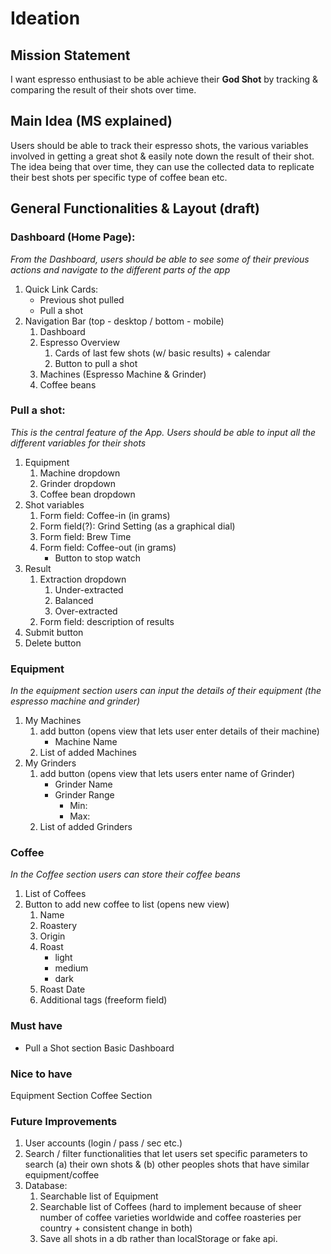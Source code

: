 # Ideation

## Mission Statement
I want espresso enthusiast to be able achieve their **God Shot** by tracking & comparing the result of their shots over time. 

## Main Idea (MS explained)
Users should be able to track their espresso shots, the various variables involved in getting a great shot & easily note down the result of their shot. The idea being that over time, they can use the collected data to replicate their best shots per specific type of coffee bean etc. 

## General Functionalities & Layout (draft)
### Dashboard (Home Page):
*From the Dashboard, users should be able to see some of their previous actions and navigate to the different parts of the app*
1. Quick Link Cards: 
    * Previous shot pulled
    * Pull a shot
2. Navigation Bar (top - desktop / bottom - mobile)
    1. Dashboard
    2. Espresso Overview
        1. Cards of last few shots (w/ basic results) + calendar
        2. Button to pull a shot
    3. Machines (Espresso Machine & Grinder)
    4. Coffee beans

### Pull a shot:
*This is the central feature of the App. Users should be able to input all the different variables for their shots*
1. Equipment
    1. Machine dropdown
    2. Grinder dropdown
    3. Coffee bean dropdown
2. Shot variables
    1. Form field: Coffee-in (in grams)
    2. Form field(?): Grind Setting (as a graphical dial)
    3. Form field: Brew Time
    4. Form field: Coffee-out (in grams)
        * Button to stop watch
3. Result
    1. Extraction dropdown
        1. Under-extracted
        2. Balanced
        3. Over-extracted
    2. Form field: description of results
4. Submit button
5. Delete button

### Equipment
*In the equipment section users can input the details of their equipment (the espresso machine and grinder)*
1. My Machines
    1. add button (opens view that lets user enter details of their machine)
        * Machine Name
    2. List of added Machines
2. My Grinders
    1. add button (opens view that lets users enter name of Grinder)
        * Grinder Name
        * Grinder Range
            * Min:
            * Max:
    2. List of added Grinders

### Coffee
*In the Coffee section users can store their coffee beans*
1. List of Coffees
2. Button to add new coffee to list (opens new view)
    1. Name
    2. Roastery
    3. Origin
    4. Roast 
        * light
        * medium
        * dark
    5. Roast Date
    6. Additional tags (freeform field)


### Must have
* Pull a Shot section
Basic Dashboard
### Nice to have
Equipment Section
Coffee Section

### Future Improvements
1. User accounts (login / pass / sec etc.)
2. Search / filter functionalities that let users set specific parameters to search (a) their own shots & (b) other peoples shots that have similar equipment/coffee
3. Database:
    1. Searchable list of Equipment 
    2. Searchable list of Coffees (hard to implement because of sheer number of coffee varieties worldwide and coffee roasteries per country + consistent change in both)
    3. Save all shots in a db rather than localStorage or fake api.